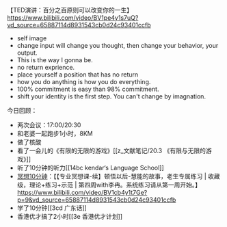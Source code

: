 【TED演讲：百分之百原则可以改变你的一生】https://www.bilibili.com/video/BV1pe4y1s7uQ?vd_source=65887114d8931543cb0d24c93401ccfb
- self image
- change input will change you thought, then change your behavior, your output.
- This is the way I gonna be. 
- no return exprience.
- place yourself a position that has no return 
- how you do anything is how you  do everything.
- 100% commitment is easy than 98% commitment.
- shift your identity is the first step. You can't change by imagnation.


今日回顾：
- 两次会议：17:00/20:30
- 和老婆一起跑步1小时，8KM
- 做了核酸
- 看了一会儿的《有限的无限的游戏》[[z_文献笔记/20.3 《有限与无限的游戏》]]
- 听了10分钟的听力[[14bc kendar‘s Language School]]
- [冥想10分钟](https://www.bilibili.com/video/BV1cb4y1t7Ge?p=9&vd_source=65887114d8931543cb0d24c93401ccfb)：【【专业冥想课-续】顿悟以后-慧能的故事，老生专属练习 | 收藏级，理论+练习+示范 | 第四周with李冉。系统练习请从第一周开始。】https://www.bilibili.com/video/BV1cb4y1t7Ge?p=9&vd_source=65887114d8931543cb0d24c93401ccfb
- 学了10分钟[[3cd 广东话]]
- 香港优才搞了2小时[[3e 香港优才计划]]